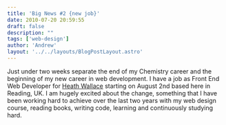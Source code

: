 ```yaml
---
title: 'Big News #2 {new job}'
date: 2010-07-20 20:59:55
draft: false
description: ""
tags: ['web-design']
author: 'Andrew'
layout: '../../layouts/BlogPostLayout.astro'
---
```


Just under two weeks separate the end of my Chemistry career and the beginning of my new career in web development. I have a job as Front End Web Developer for [Heath Wallace](http://www.heathwallace.co.uk/ "heath wallace") starting on August 2nd based here in Reading, UK. I am hugely excited about the change, something that I have been working hard to achieve over the last two years with my web design course, reading books, writing code, learning and continuously studying hard.
